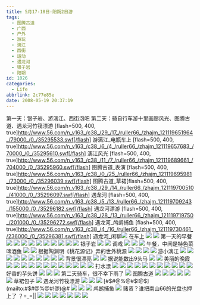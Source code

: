 ```yaml
---
title: 5月17-18日·阳朔2日游
tags:
  - 图腾古道
  - 广西
  - 户外
  - 游玩
  - 漓江
  - 西街
  - 运动
  - 遇龙河
  - 银子岩
  - 阳朔
id: 1026
categories:
  - Life
abbrlink: 2c77e85e
date: 2008-05-19 20:37:19
---
```


第一天：银子岩、游漓江、西街泡吧 第二天：骑自行车游十里画廊风光、图腾古道、遇龙河竹筏漂游 [flash=500, 400, true]http://www.56.com/n_v163_/c38_/29_/17_/ruller66_/zhajm_121119651964_/79000_/0_/35295533.swf[/flash] 游漓江_电瓶车上 [flash=500, 400, true]http://www.56.com/n_v163_/c38_/6_/4_/ruller66_/zhajm_121119657683_/70000_/0_/35295610.swf[/flash] 漓江风光 [flash=500, 400, true]http://www.56.com/n_v163_/c38_/11_/7_/ruller66_/zhajm_121119689661_/704000_/0_/35295960.swf[/flash] 图腾古道_表演 [flash=500, 400, true]http://www.56.com/n_v163_/c38_/0_/25_/ruller66_/zhajm_121119695981_/73000_/0_/35296039.swf[/flash] 图腾古道_草裙[flash=500, 400, true]http://www.56.com/n_v163_/c38_/29_/14_/ruller66_/zhajm_121119700510_/41000_/0_/35296097.swf[/flash] 遇龙河 [flash=500, 400, true]http://www.56.com/n_v163_/c38_/5_/13_/ruller66_/zhajm_121119709243_/155000_/0_/35296182.swf[/flash] 遇龙河漂游 [flash=500, 400, true]http://www.56.com/n_v163_/c38_/28_/13_/ruller66_/zhajm_121119719750_/201000_/0_/35296272.swf[/flash] 遇龙河_鸬鹚捕鱼 [flash=500, 400, true]http://www.56.com/n_v163_/c38_/4_/16_/ruller66_/zhajm_121119730461_/236000_/0_/35296381.swf[/flash] 遇龙河_闲聊![](/images/2008/05/19_19_203719_9978.jpg) 在车上 ![](/images/2008/05/19_19_203719_0_9979.jpg) ![](/images/2008/05/19_19_203719_1_9980.jpg) 第一天的早餐 ![](/images/2008/05/19_19_203719_2_9981.jpg) ![](/images/2008/05/19_19_203719_3_9982.jpg) ![](/images/2008/05/19_19_203719_4_9983.jpg) ![](/images/2008/05/19_19_203719_5_9984.jpg) ![](/images/2008/05/19_19_203719_6_9985.jpg) ![](/images/2008/05/19_19_203719_7_9986.jpg) ![](/images/2008/05/19_19_203719_8_9987.jpg) ![](/images/2008/05/19_19_203719_9_9988.jpg) ![](/images/2008/05/19_19_203719_10_9989.jpg) ![](/images/2008/05/19_19_203719_11_9990.jpg) 银子岩 ![](/images/2008/05/19_19_203719_12_9991.jpg) ![](/images/2008/05/19_19_203719_13_9992.jpg) 调戏 ![](/images/2008/05/19_19_203719_14_9993.jpg) ![](/images/2008/05/19_19_203719_15_9994.jpg) ![](/images/2008/05/19_19_203719_16_9995.jpg) 午餐，中间是特色菜啤酒鱼 ![](/images/2008/05/19_19_203719_17_9996.jpg) ![](/images/2008/05/19_19_203719_18_9997.jpg) 根据陶渊明《桃花源记》弄的世外桃源 ![](/images/2008/05/19_19_203719_19_9998.jpg) ![](/images/2008/05/19_19_203719_20_9999.jpg) ![](/images/2008/05/19_19_203719_21_10000.jpg) ![](/images/2008/05/19_19_203719_22_10001.jpg) 游小漓江 ![](/images/2008/05/19_19_203719_23_10002.jpg) ![](/images/2008/05/19_19_203719_24_10003.jpg) ![](/images/2008/05/19_19_203719_25_10004.jpg) ![](/images/2008/05/19_19_203719_26_10005.jpg) ![](/images/2008/05/19_19_203719_27_10006.jpg) ![](/images/2008/05/19_19_203719_28_10007.jpg) ![](/images/2008/05/19_19_203719_29_10008.jpg) ![](/images/2008/05/19_19_203719_30_10009.jpg) ![](/images/2008/05/19_19_203719_31_10010.jpg) ![](/images/2008/05/19_19_203719_32_10011.jpg) 背景很漂亮 ![](/images/2008/05/19_19_203719_33_10012.jpg) ![](/images/2008/05/19_19_203719_34_10013.jpg) 据说能数出9头马 ![](/images/2008/05/19_19_203719_35_10014.jpg) ![](/images/2008/05/19_19_203719_36_10015.jpg) 美丽的晚霞 ![](/images/2008/05/19_19_203719_37_10016.jpg) ![](/images/2008/05/19_19_203719_38_10017.jpg) ![](/images/2008/05/19_19_203719_39_10018.jpg) ![](/images/2008/05/19_19_203719_40_10019.jpg) ![](/images/2008/05/19_19_203719_41_10020.jpg) ![](/images/2008/05/19_19_203719_42_10021.jpg) ![](/images/2008/05/19_19_203719_43_10022.jpg) ![](/images/2008/05/19_19_203719_44_10023.jpg) ![](/images/2008/05/19_19_203719_45_10024.jpg) ![](/images/2008/05/19_19_203719_46_10025.jpg) ![](/images/2008/05/19_19_203719_47_10026.jpg) ![](/images/2008/05/19_19_203719_48_10027.jpg) 打水漂 ![](/images/2008/05/19_19_203719_49_10028.jpg) ![](/images/2008/05/19_19_203719_50_10029.jpg) ![](/images/2008/05/19_19_203719_51_10030.jpg) ![](/images/2008/05/19_19_203719_52_10031.jpg) ![](/images/2008/05/19_19_203719_53_10032.jpg) ![](/images/2008/05/19_19_203719_54_10033.jpg) ![](/images/2008/05/19_19_203719_55_10034.jpg) ![](/images/2008/05/19_19_203719_56_10035.jpg) ![](/images/2008/05/19_19_203719_57_10036.jpg) ![](/images/2008/05/19_19_203719_58_10037.jpg) ![](/images/2008/05/19_19_203719_59_10038.jpg) 好香的芋头饼 ![](/images/2008/05/19_19_203719_60_10039.jpg) ![](/images/2008/05/19_19_203719_61_10040.jpg) ![](/images/2008/05/19_19_203719_62_10041.jpg) 第二天骑车，很不幸下雨了 ![](/images/2008/05/19_19_203719_63_10042.jpg) 图腾古道 ![](/images/2008/05/19_19_203719_64_10043.jpg) ![](/images/2008/05/19_19_203719_65_10044.jpg) ![](/images/2008/05/19_19_203719_66_10045.jpg) ![](/images/2008/05/19_19_203719_67_10046.jpg) ![](/images/2008/05/19_19_203719_68_10047.jpg) ![](/images/2008/05/19_19_203719_69_10048.jpg) 草裙包子 ![](/images/2008/05/19_19_203719_70_10049.jpg) 遇龙河竹筏漂游 ![](/images/2008/05/19_19_203719_71_10050.jpg) ![](/images/2008/05/19_19_203719_72_10051.jpg) ![](/images/2008/05/19_19_203719_73_10052.jpg) [#$#@%@#$!@$](mailto:#$#@%@#$!@$)@# ![](/images/2008/05/19_19_203719_74_10053.jpg) ![](/images/2008/05/19_19_203719_75_10054.jpg) ![](/images/2008/05/19_19_203719_76_10055.jpg) 鸬鹚捕鱼 ![](/images/2008/05/19_19_203719_77_10056.jpg) 赌资？谁把南山66的光盘也押上了
？=_=|| ![](/images/2008/05/19_19_203719_78_10057.jpg) ![](/images/2008/05/19_19_203719_79_10058.jpg) ![](/images/2008/05/19_19_203719_80_10059.jpg) ![](/images/2008/05/19_19_203719_81_10060.jpg) ![](/images/2008/05/19_19_203719_82_10061.jpg) ![](/images/2008/05/19_19_203719_83_10062.jpg) ![](/images/2008/05/19_19_203719_84_10063.jpg)